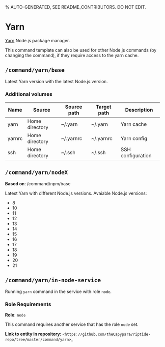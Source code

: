 % AUTO-GENERATED, SEE README_CONTRIBUTORS. DO NOT EDIT.

# Yarn

[Yarn] Node.js package manager.

This command template can also be used for other Node.js commands (by changing the command), if they
require access to the yarn cache.


## `/command/yarn/base`

Latest Yarn version with the latest Node.js version.

### Additional volumes

| Name   | Source         | Source path | Target path | Description       |
| ------ | -------------- | ----------- | ----------- | ----------------- |
| yarn   | Home directory | ~/.yarn     | ~/.yarn     | Yarn cache        |
| yarnrc | Home directory | ~/.yarnrc   | ~/.yarnrc   | Yarn config       |
| ssh    | Home directory | ~/.ssh      | ~/.ssh      | SSH configuration |

## `/command/yarn/nodeX`

**Based on**: /command/npm/base

Latest Yarn with different Node.js versions. Avaiable Node.js versions:

- 8
- 10
- 11
- 12
- 13
- 14
- 15
- 16
- 17
- 18
- 19
- 20
- 21

## `/command/yarn/in-node-service`

Running `yarn` command in the service with role `node`.

### Role Requirements

**Role**: `node`

This command requires another service that has the role `node` set.

**Link to entity in repository:** `<https://github.com/theCapypara/riptide-repo/tree/master/command/yarn>`_

[yarn]: https://yarnpkg.com/
